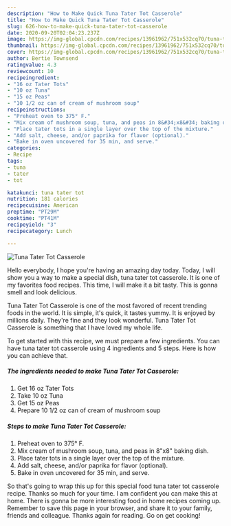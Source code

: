```yaml
---
description: "How to Make Quick Tuna Tater Tot Casserole"
title: "How to Make Quick Tuna Tater Tot Casserole"
slug: 626-how-to-make-quick-tuna-tater-tot-casserole
date: 2020-09-20T02:04:23.237Z
image: https://img-global.cpcdn.com/recipes/13961962/751x532cq70/tuna-tater-tot-casserole-recipe-main-photo.jpg
thumbnail: https://img-global.cpcdn.com/recipes/13961962/751x532cq70/tuna-tater-tot-casserole-recipe-main-photo.jpg
cover: https://img-global.cpcdn.com/recipes/13961962/751x532cq70/tuna-tater-tot-casserole-recipe-main-photo.jpg
author: Bertie Townsend
ratingvalue: 4.3
reviewcount: 10
recipeingredient:
- "16 oz Tater Tots"
- "10 oz Tuna"
- "15 oz Peas"
- "10 1/2 oz can of cream of mushroom soup"
recipeinstructions:
- "Preheat oven to 375° F."
- "Mix cream of mushroom soup, tuna, and peas in 8&#34;x8&#34; baking dish."
- "Place tater tots in a single layer over the top of the mixture."
- "Add salt, cheese, and/or paprika for flavor (optional)."
- "Bake in oven uncovered for 35 min, and serve."
categories:
- Recipe
tags:
- tuna
- tater
- tot

katakunci: tuna tater tot 
nutrition: 181 calories
recipecuisine: American
preptime: "PT29M"
cooktime: "PT41M"
recipeyield: "3"
recipecategory: Lunch

---
```



![Tuna Tater Tot Casserole](https://img-global.cpcdn.com/recipes/13961962/751x532cq70/tuna-tater-tot-casserole-recipe-main-photo.jpg)

Hello everybody, I hope you're having an amazing day today. Today, I will show you a way to make a special dish, tuna tater tot casserole. It is one of my favorites food recipes. This time, I will make it a bit tasty. This is gonna smell and look delicious.

Tuna Tater Tot Casserole is one of the most favored of recent trending foods in the world. It is simple, it's quick, it tastes yummy. It is enjoyed by millions daily. They're fine and they look wonderful. Tuna Tater Tot Casserole is something that I have loved my whole life.




To get started with this recipe, we must prepare a few ingredients. You can have tuna tater tot casserole using 4 ingredients and 5 steps. Here is how you can achieve that.

<!--inarticleads1-->

##### The ingredients needed to make Tuna Tater Tot Casserole:

1. Get 16 oz Tater Tots
1. Take 10 oz Tuna
1. Get 15 oz Peas
1. Prepare 10 1/2 oz can of cream of mushroom soup




<!--inarticleads2-->

##### Steps to make Tuna Tater Tot Casserole:

1. Preheat oven to 375° F.
1. Mix cream of mushroom soup, tuna, and peas in 8&#34;x8&#34; baking dish.
1. Place tater tots in a single layer over the top of the mixture.
1. Add salt, cheese, and/or paprika for flavor (optional).
1. Bake in oven uncovered for 35 min, and serve.




So that's going to wrap this up for this special food tuna tater tot casserole recipe. Thanks so much for your time. I am confident you can make this at home. There is gonna be more interesting food in home recipes coming up. Remember to save this page in your browser, and share it to your family, friends and colleague. Thanks again for reading. Go on get cooking!

